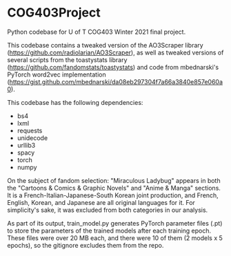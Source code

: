 # COG403Project
Python codebase for U of T COG403 Winter 2021 final project.

This codebase contains a tweaked version of the AO3Scraper library (https://github.com/radiolarian/AO3Scraper), as well as tweaked versions of several scripts from the toastystats library (https://github.com/fandomstats/toastystats) and code from mbednarski's PyTorch word2vec implementation (https://gist.github.com/mbednarski/da08eb297304f7a66a3840e857e060a0).

This codebase has the following dependencies:
* bs4
* lxml
* requests
* unidecode
* urllib3
* spacy
* torch
* numpy

On the subject of fandom selection: "Miraculous Ladybug" appears in both the "Cartoons & Comics & Graphic Novels" and "Anime & Manga" sections. It is a French-Italian-Japanese-South Korean joint production, and French, English, Korean, and Japanese are all original languages for it. For simplicity's sake, it was excluded from both categories in our analysis.

As part of its output, train_model.py generates PyTorch parameter files (.pt) to store the parameters of the trained models after each training epoch. These files were over 20 MB each, and there were 10 of them (2 models x 5 epochs), so the gitignore excludes them from the repo.
